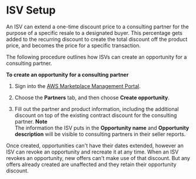 # ISV Setup<a name="consulting-partner-isv-info"></a>

An ISV can extend a one\-time discount price to a consulting partner for the purpose of a specific resale to a designated buyer\. This percentage gets added to the recurring discount to create the total discount off the product price, and becomes the price for a specific transaction\.

The following procedure outlines how ISVs can create an opportunity for a consulting partner\.

**To create an opportunity for a consulting partner**

1. Sign into the [AWS Marketplace Management Portal](http://aws.amazon.com/marketplace/management/)\.

1. Choose the **Partners** tab, and then choose **Create opportunity**\.

1. Fill out the partner and product information, including the additional discount on top of the existing contract discount for the consulting partner\.
**Note**  
The information the ISV puts in the **Opportunity name** and **Opportunity description** will be visible to consulting partners in their seller reports\.

Once created, opportunities can't have their dates extended, however an ISV can revoke an opportunity and recreate it at any time\. When an ISV revokes an opportunity, new offers can't make use of that discount\. But any offers already created are unaffected and they retain their opportunity discount\.